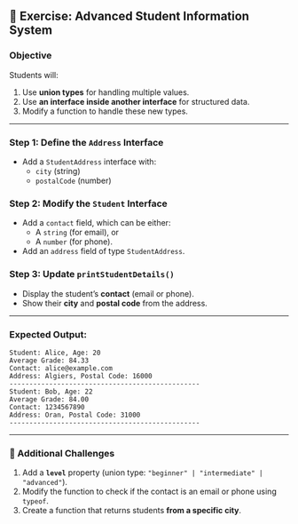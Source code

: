 ## **🚀 Exercise: Advanced Student Information System**
### **Objective**  
Students will:  
1. Use **union types** for handling multiple values.  
2. Use **an interface inside another interface** for structured data.  
3. Modify a function to handle these new types.  

---

### **Step 1: Define the `Address` Interface**  
- Add a `StudentAddress` interface with:  
  - `city` (string)  
  - `postalCode` (number)  

### **Step 2: Modify the `Student` Interface**  
- Add a `contact` field, which can be either:  
  - A `string` (for email), or  
  - A `number` (for phone).  
- Add an `address` field of type `StudentAddress`.  

### **Step 3: Update `printStudentDetails()`**  
- Display the student’s **contact** (email or phone).  
- Show their **city** and **postal code** from the address.  


---

### **Expected Output:**
```
Student: Alice, Age: 20
Average Grade: 84.33
Contact: alice@example.com
Address: Algiers, Postal Code: 16000
------------------------------------------------
Student: Bob, Age: 22
Average Grade: 84.00
Contact: 1234567890
Address: Oran, Postal Code: 31000
------------------------------------------------
```

---

### **🔹 Additional Challenges**
1. Add a **`level`** property (union type: `"beginner" | "intermediate" | "advanced"`).  
2. Modify the function to check if the contact is an email or phone using `typeof`.  
3. Create a function that returns students **from a specific city**.  
